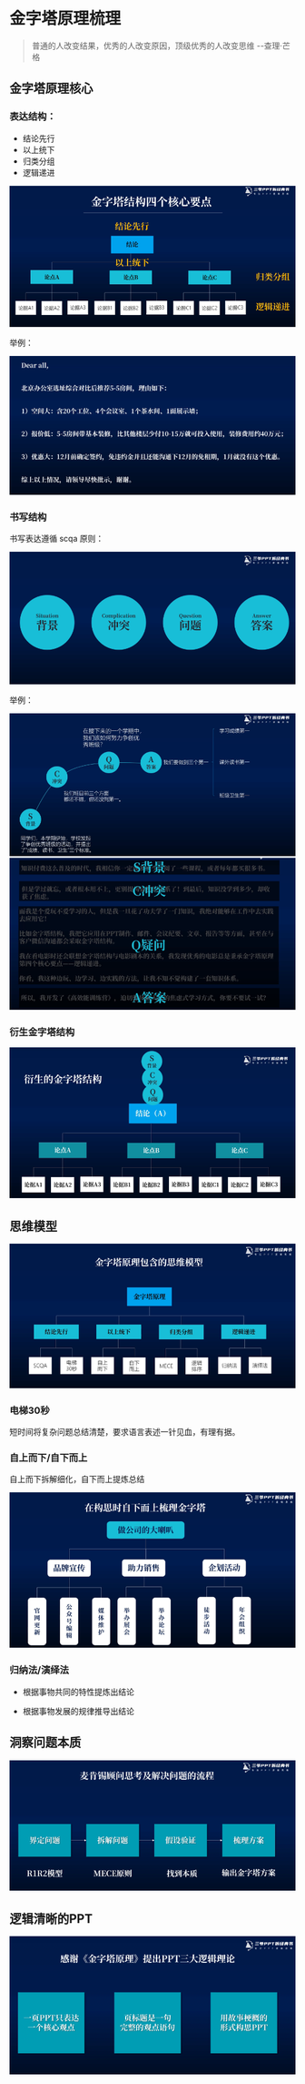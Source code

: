 # 金字塔原理梳理

> 普通的人改变结果，优秀的人改变原因，顶级优秀的人改变思维 --查理·芒格

## 金字塔原理核心

### 表达结构：
- 结论先行
- 以上统下
- 归类分组
- 逻辑递进

![金字塔核心要点](./tower.png)

举例：

![金字塔沟通](./towereg.png)

### 书写结构

书写表达遵循 scqa 原则：

![scqa原则](./scqa.png)

举例：

![scqaeg](./scqaeg.png)
![scqaeg1](./scqaeg1.png)

### 衍生金字塔结构

![extends](./extends.png)

## 思维模型

![思维模型](./thinkmodel.png)

### 电梯30秒

短时间将复杂问题总结清楚，要求语言表述一针见血，有理有据。

### 自上而下/自下而上

自上而下拆解细化，自下而上提炼总结

![bottomup](./bottomup.png)


### 归纳法/演绎法

- 根据事物共同的特性提炼出结论

- 根据事物发展的规律推导出结论


## 洞察问题本质

![core](./core.png)

## 逻辑清晰的PPT

![goodppt](./goodppt.png)
